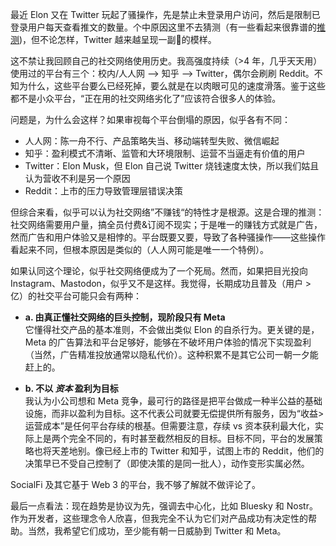 最近 Elon 又在 Twitter 玩起了骚操作，先是禁止未登录用户访问，然后是限制已登录用户每天查看推文的数量。个中原因这里不去猜测（有一些看起来很靠谱的[推测](https://twitter.com/discolando/status/1675276269016043522))，但不论怎样，Twitter 越来越呈现一副💊的模样。

这不禁让我回顾自己的社交网络使用历史。我高强度持续（>4 年，几乎天天用）使用过的平台有三个：校内/人人网 --> 知乎 --> Twitter，偶尔会刷刷 Reddit。不知为什么，这些平台要么已经死掉，要么就是在以肉眼可见的速度滑落。鉴于这些都不是小众平台，“正在用的社交网络劣化了”应该符合很多人的体验。

问题是，为什么会这样？如果审视每个平台倒塌的原因，似乎各有不同：

- 人人网：陈一舟不行、产品策略失当、移动端转型失败、微信崛起
- 知乎：盈利模式不清晰、监管和大环境限制、运营不当逼走有价值的用户
- Twitter：Elon Musk，但 Elon 自己说 Twitter 烧钱速度太快，所以我们姑且认为营收不利是另一个原因
- Reddit：上市的压力导致管理层错误决策

但综合来看，似乎可以认为社交网络”不赚钱“的特性才是根源。这是合理的推测：社交网络需要用户量，搞全员付费&订阅不现实；于是唯一的赚钱方式就是广告，然而广告和用户体验又是相悖的。平台既要又要，导致了各种骚操作——这些操作看起来不同，但根本原因是类似的（人人网可能是唯一一个特例）。

如果认同这个理论，似乎社交网络便成为了一个死局。然而，如果把目光投向 Instagram、Mastodon，似乎又不是这样。我觉得，长期成功且普及（用户 > 亿）的社交平台可能只会有两种：

- **a. 由真正懂社交网络的巨头控制，现阶段只有 Meta**   
  它懂得社交产品的基本准则，不会做出类似 Elon 的自杀行为。更关键的是，Meta 的广告算法和平台足够好，能够在不破坏用户体验的情况下实现盈利（当然，广告精准投放通常以隐私代价）。这种积累不是其它公司一朝一夕能赶上的。

- **b. 不以 *资本* 盈利为目标**  
  我认为小公司想和 Meta 竞争，最可行的路径是把平台做成一种半公益的基础设施，而非以盈利为目标。这不代表公司就要无偿提供所有服务，因为“收益>运营成本”是任何平台存续的根基。但需要注意，存续 vs 资本获利最大化，实际上是两个完全不同的，有时甚至截然相反的目标。目标不同，平台的发展策略也将天差地别。像已经上市的 Twitter 和知乎，试图上市的 Reddit，他们的决策早已不受自己控制了（即使决策的是同一批人），动作变形实属必然。

SocialFi 及其它基于 Web 3 的平台，我不够了解就不做评论了。

最后一点看法：现在趋势是协议为先，强调去中心化，比如 Bluesky 和 Nostr。作为开发者，这些理念令人欣喜，但我完全不认为它们对产品成功有决定性的帮助。当然，我希望它们成功，至少能有朝一日威胁到 Twitter 和 Meta。
